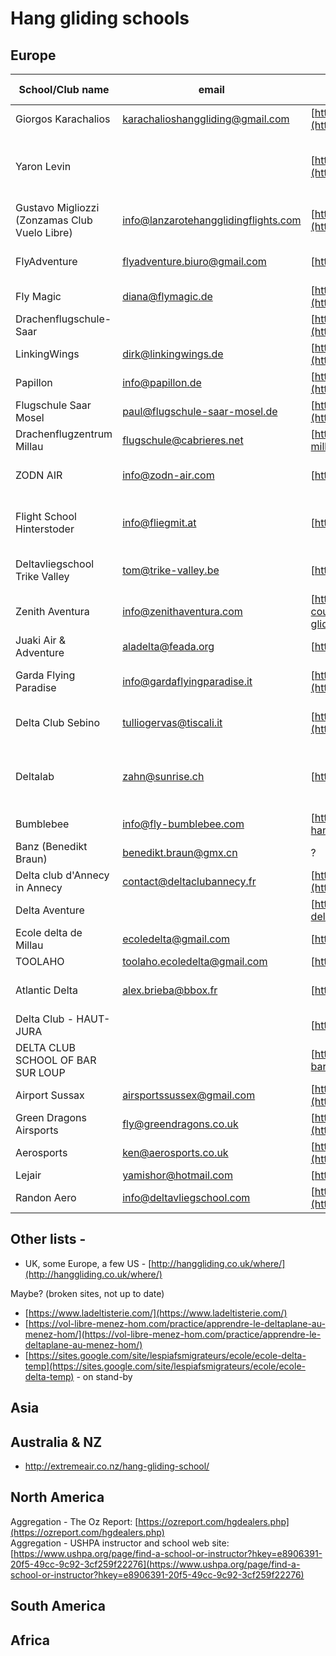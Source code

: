 # Hang gliding schools

Europe
-----

| School/Club name                              | email                                | website                                                                                                                                      | Country                               | Months of activity                            | Foot launch   | Air tow/winch | Languages               | Restrictions                                     |
|-----------------------------------------------|--------------------------------------|----------------------------------------------------------------------------------------------------------------------------------------------|---------------------------------------|-----------------------------------------------|---------------|---------------|-------------------------|--------------------------------------------------|
| Giorgos Karachalios                           | karachalioshanggliding@gmail.com     | [https://www.facebook.com/giorgos.karachalios.94](https://www.facebook.com/giorgos.karachalios.94)                                           | Greece                                | All year                                      | Yes           | Yes           | English, Greek          |                                                  |
| Yaron Levin                                   |                                      | [https://www.facebook.com/Levin.Yaron](https://www.facebook.com/Levin.Yaron)                                                                 | Israel                                | About once a year starts a course             | Yes           | No            | English, Hebrew         | Courses have been intermittent in rcent years    |
| Gustavo Migliozzi (Zonzamas Club Vuelo Libre) | info@lanzarotehangglidingflights.com | [https://lanzarotehangglidingflights.com/en/learn-to-fly/](https://lanzarotehangglidingflights.com/en/learn-to-fly/)                         | Canary Islands (Lanzarote)            | All year; Oct.-Mar. best                      | yes           | no            | English, Spanish        |                                                  |
| FlyAdventure                                  | flyadventure.biuro@gmail.com         | [https://flyadventure.pl](https://flyadventure.pl)                                                                                           | Poland                                | March-October                                 | yes           | yes           | English, Polish, German |                                                  |
| Fly Magic                                     | diana@flymagic.de                    | [https://www.flymagic.de/kurs/drachenfliegen-kurs/](https://www.flymagic.de/kurs/drachenfliegen-kurs/)                                       | Germany (Berlin)                      | ?                                             | ?             | yes           | English, German         |                                                  |
| Drachenflugschule-Saar                        |                                      | [https://www.drachenfliegen-lernen.de/home/ausbildung/](https://www.drachenfliegen-lernen.de/home/ausbildung/)                               | Germany                               | ?                                             | yes           | ?             | English, German         |                                                  |
| LinkingWings                                  | dirk@linkingwings.de                 | [http://www.linkingwings.de/ausbildung/drachenfliegerausbildung.html](http://www.linkingwings.de/ausbildung/drachenfliegerausbildung.html)   | Germany                               | ?                                             | yes           | ?             | English, German         |                                                  |
| Papillon                                      | info@papillon.de                     | [https://papillon.de/haengegleiter-kombikurs/](https://papillon.de/haengegleiter-kombikurs/)                                                 | Germany                               | ?                                             | yes           | ?             | English, German         |                                                  |
| Flugschule Saar Mosel                         | paul@flugschule-saar-mosel.de        | [https://www.flugschule-saar-mosel.de/termine/](https://www.flugschule-saar-mosel.de/termine/)                                               | Germany                               | ?                                             | yes           | ?             | English, German         |                                                  |
| Drachenflugzentrum Millau                     | flugschule@cabrieres.net             | [https://drachenflugzentrum-millau.de/](https://drachenflugzentrum-millau.de/)                                                               | Germany                               | March-September                               | yes           | ?             | English, German         |                                                  |
| ZODN AIR                                      | info@zodn-air.com                    | [https://zodn-air.com/](https://zodn-air.com/)                                                                                               | Germany (Garmisch-Partenkirchen)      | March-September                               | yes           | no            | English, German         |                                                  |
| Flight School Hinterstoder                    | info@fliegmit.at                     | [https://www.fliegmit.at/](https://www.fliegmit.at/)                                                                                         | Germany (Hinterstoder and Micheldorf) | ?                                             | yes           | no            | English, German         |                                                  |
| Deltavliegschool Trike Valley                 | tom@trike-valley.be                  | [https://www.trike-valley.be/](https://www.trike-valley.be/)                                                                                 | Belgium (Benelux) & Alps              | ?                                             | yes           | yes           | ?                       |                                                  |
| Zenith Aventura                               | info@zenithaventura.com              | [https://www.zenithaventura.com/en/hang-gliding/hang-gliding-courses/](https://www.zenithaventura.com/en/hang-gliding/hang-gliding-courses/) | Spain (Ager l, Catalunya)             | ?                                             | yes           | no            | English, Spanish        |                                                  |
| Juaki Air & Adventure                         | aladelta@feada.org                   | [https://juakiair.es/](https://juakiair.es/)                                                                                                 | Spain                                 | ?                                             | yes           | no            | English, Spanish        |                                                  |
| Garda Flying Paradise                         | info@gardaflyingparadise.it          | [https://gardaflyingparadise.it/en/flying-school/](https://gardaflyingparadise.it/en/flying-school/)                                         | Italy                                 | ?                                             | yes           | ?             | English, Italian        | Only Italian students allowed                    |
| Delta Club Sebino                             | tulliogervas@tiscali.it              | [https://www.deltaclubsebino.it/corsi-deltaplano](https://www.deltaclubsebino.it/corsi-deltaplano)                                           | Italy                                 | ?                                             | yes           | no            | English, Italian        | Only Italian students allowed                    |
| Deltalab                                      | zahn@sunrise.ch                      | [https://www.deltalab.ch/](https://www.deltalab.ch/)                                                                                         | Switzerland                           | Training school: Sep.-Dec. ; Rest: year round | yes           | ?             | English                 |                                                  |
| Bumblebee                                     | info@fly-bumblebee.com               | [https://bumblebee-hanggliding.com/](https://bumblebee-hanggliding.com/)                                                                     | Switzerland                           | Offseason (?)                                 | ?             | ?             | ?                       |                                                  |
| Banz (Benedikt Braun)                         | benedikt.braun@gmx.cn                | ?                                                                                                                                            | Switzerland                           | ?                                             | yes           | no            | English, German         |                                                  |
| Delta club d'Annecy in Annecy                 | contact@deltaclubannecy.fr           | [http://www.deltaclubannecy.fr/ecole-delta-annecy/](http://www.deltaclubannecy.fr/ecole-delta-annecy/)                                       | France                                | ?                                             | yes           | ?             | French                  |                                                  |
| Delta Aventure                                |                                      | [https://www.ecole-deltaplane.com/](https://www.ecole-deltaplane.com/)                                                                       | France                                | ?                                             | yes           | ?             | French                  |                                                  |
| Ecole delta de Millau                         | ecoledelta@gmail.com                 | [http://ecole-delta-millau.com/](http://ecole-delta-millau.com/)                                                                             | France                                | ?                                             | yes           | ?             | French                  |                                                  |
| TOOLAHO                                       | toolaho.ecoledelta@gmail.com         | [http://www.toolaho.fr/](http://www.toolaho.fr/)                                                                                             | France                                | ?                                             | yes           | ?             | French                  |                                                  |
| Atlantic Delta                                | alex.brieba@bbox.fr                  | [http://www.atlantiquedelta.fr/](http://www.atlantiquedelta.fr/)                                                                             | France                                | ?                                             | yes           | yes           | French, English         | Club with multiple instructors!                  |
| Delta Club - HAUT-JURA                        |                                      | [http://www.deltaclubhautjura.org/](http://www.deltaclubhautjura.org/)                                                                       | France                                | ?                                             | yes           | ?             | French                  | Only on weekends                                 |
| DELTA CLUB SCHOOL OF BAR SUR LOUP             |                                      | [https://deltaclub-barsurloup.fr/ecole/](https://deltaclub-barsurloup.fr/ecole/)                                                             | France                                | ?                                             | yes           | ?             | French                  | Not a pro school                                 |
| Airport Sussax                                | airsportssussex@gmail.com            | [https://www.airsportssussex.co.uk/learning-to-hangglide](https://www.airsportssussex.co.uk/learning-to-hangglide)                           | UK                                    | ?                                             | yes           | ?             | English                 |                                                  |
| Green Dragons Airsports                       | fly@greendragons.co.uk               | [https://greendragonsairsports.co.uk/hang-glider-training/](https://greendragonsairsports.co.uk/hang-glider-training/)                       | UK                                    | ?                                             | yes           | ?             | English                 |                                                  |
| Aerosports                                    | ken@aerosports.co.uk                 | [https://aerosports.co.uk/hanggliding-root/courses/](https://aerosports.co.uk/hanggliding-root/courses/)                                     | UK                                    | ?                                             | yes           | ?             | English                 |                                                  |
| Lejair                                        | yamishor@hotmail.com                 | [http://www.lejair.co.uk/](http://www.lejair.co.uk/)                                                                                         | UK                                    | ?                                             | yes           | ?             | English                 |                                                  |
| Randon Aero                                   | info@deltavliegschool.com            | [https://www.deltavliegschool.com/](https://www.deltavliegschool.com/)                                                                       | Netherlands                           | ?                                             | yes (offsite) | yes           | English                 |                                                  |      


## Other lists - 
* UK, some Europe, a few US - [http://hanggliding.co.uk/where/](http://hanggliding.co.uk/where/)

Maybe? (broken sites, not up to date)
- [https://www.ladeltisterie.com/](https://www.ladeltisterie.com/)
- [https://vol-libre-menez-hom.com/practice/apprendre-le-deltaplane-au-menez-hom/](https://vol-libre-menez-hom.com/practice/apprendre-le-deltaplane-au-menez-hom/)
- [https://sites.google.com/site/lespiafsmigrateurs/ecole/ecole-delta-temp](https://sites.google.com/site/lespiafsmigrateurs/ecole/ecole-delta-temp) - on stand-by


Asia
-----

Australia & NZ
-----
* http://extremeair.co.nz/hang-gliding-school/

North America
-----
Aggregation - The Oz Report: [https://ozreport.com/hgdealers.php](https://ozreport.com/hgdealers.php)  
Aggregation - USHPA instructor and school web site: [https://www.ushpa.org/page/find-a-school-or-instructor?hkey=e8906391-20f5-49cc-9c92-3cf259f22276](https://www.ushpa.org/page/find-a-school-or-instructor?hkey=e8906391-20f5-49cc-9c92-3cf259f22276)  

South America
-----

Africa
-----
